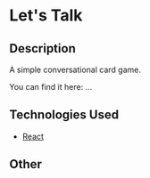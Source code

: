 # Let's Talk

## Description

A simple conversational card game.

You can find it here: ...

## Technologies Used

* [React](https://github.com/facebook/create-react-app)

## Other
